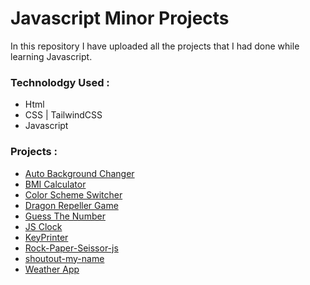 <h1>Javascript Minor Projects</h1>
<p>In this repository I have uploaded all the projects that I had done while learning Javascript.</p>
<h3>Technolodgy Used :</h3>
<ul>
  <li>Html</li>
  <li>CSS | TailwindCSS</li>
  <li>Javascript</li>
</ul>
<h3>Projects :</h3>
<ul>
  <li>
    <a href="https://github.com/i-Riyaj/Javascript-project-learnings/tree/main/AutoBackgroundChanger" target="_blank">Auto Background Changer </a>
  </li>
  <li>
    <a href="https://github.com/i-Riyaj/Javascript-project-learnings/tree/main/BMI%20Calculator" target="_blank">BMI Calculator</a>
  </li>
  <li>
    <a href="https://github.com/i-Riyaj/Javascript-project-learnings/tree/main/Color%20Scheme%20Switcher" target="_blank">Color Scheme Switcher</a>
  </li>
  <li>
    <a href="https://github.com/i-Riyaj/Javascript-project-learnings/tree/main/Dragon%20Repeller" target="_blank">Dragon Repeller Game</a>
  </li>
  <li>
    <a href="https://github.com/i-Riyaj/Javascript-project-learnings/tree/main/Guess%20The%20Number" target="_blank">Guess The Number</a>
  </li>
  <li>
    <a href="https://github.com/i-Riyaj/Javascript-project-learnings/tree/main/JS%20Clock" target="_blank">JS Clock</a>
  </li>
  <li>
    <a href="https://github.com/i-Riyaj/Javascript-project-learnings/tree/main/KeyPrinter" target="_blank">KeyPrinter</a>
  </li> 
  <li>
    <a href="https://github.com/i-Riyaj/Javascript-project-learnings/tree/main/Rock-Paper-Seissor-js" target="_blank">Rock-Paper-Seissor-js</a>
  </li> 
  <li>
    <a href="https://github.com/i-Riyaj/Javascript-project-learnings/tree/main/shoutout-my-name" target="_blank">shoutout-my-name</a>
  </li> 
  <li>
    <a href="https://github.com/i-Riyaj/Javascript-Learnings_Projects/tree/main/Weather%20App" target="_blank">Weather App</a>
  </li>
</ul>

